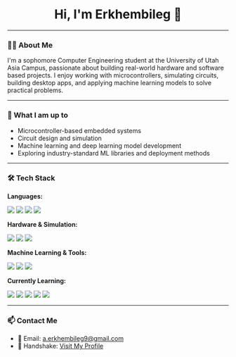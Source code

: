 <h1 align="center">Hi, I'm Erkhembileg 👋</h1>

---

### 👨‍💻 About Me

I'm a sophomore Computer Engineering student at the University of Utah Asia Campus, passionate about building real-world hardware and software based projects. I enjoy working with microcontrollers, simulating circuits, building desktop apps, and applying machine learning models to solve practical problems.

---

### 🚀 What I am up to

- Microcontroller-based embedded systems  
- Circuit design and simulation  
- Machine learning and deep learning model development  
- Exploring industry-standard ML libraries and deployment methods  

---

### 🛠️ Tech Stack

**Languages:**  
<p>
  <img src="https://img.shields.io/badge/C++-00599C?style=for-the-badge&logo=c%2B%2B&logoColor=white"/> 
  <img src="https://img.shields.io/badge/Python-3776AB?style=for-the-badge&logo=python&logoColor=white"/> 
  <img src="https://img.shields.io/badge/MATLAB-0076A8?style=for-the-badge&logo=Mathworks&logoColor=white"/>
  <img src="https://img.shields.io/badge/Git-F05032?style=for-the-badge&logo=git&logoColor=white"/>
</p>

**Hardware & Simulation:**  
<p>
  <img src="https://img.shields.io/badge/Arduino-00979D?style=for-the-badge&logo=arduino&logoColor=white"/> 
  <img src="https://img.shields.io/badge/LTSpice-E2231A?style=for-the-badge&logo=tex&logoColor=white"/> 
  <img src="https://img.shields.io/badge/Breadboard-555555?style=for-the-badge"/>
</p>

**Machine Learning & Tools:**  
<p>
  <img src="https://img.shields.io/badge/Pandas-150458?style=for-the-badge&logo=pandas&logoColor=white"/> 
  <img src="https://img.shields.io/badge/Scikit--learn-F7931E?style=for-the-badge&logo=scikit-learn&logoColor=white"/> 
  <img src="https://img.shields.io/badge/Seaborn-2E75B6?style=for-the-badge"/>
</p>

**Currently Learning:**  
<p>
  <img src="https://img.shields.io/badge/TensorFlow-FF6F00?style=for-the-badge&logo=tensorflow&logoColor=white"/> 
  <img src="https://img.shields.io/badge/wxWidgets-0C0C0C?style=for-the-badge&logo=c%2B%2B&logoColor=white"/>
  <img src="https://img.shields.io/badge/HTML5-E34F26?style=for-the-badge&logo=html5&logoColor=white"/>
  <img src="https://img.shields.io/badge/CSS3-1572B6?style=for-the-badge&logo=css3&logoColor=white"/>
  <img src="https://img.shields.io/badge/JavaScript-F7DF1E?style=for-the-badge&logo=javascript&logoColor=black"/>
</p>

---

### 📫 Contact Me

- 📧 Email: [a.erkhembileg9@gmail.com](mailto:a.erkhembileg9@gmail.com)  
- 🤝 Handshake: [Visit My Profile](https://utah.joinhandshake.com/profiles/xzc5ut)
